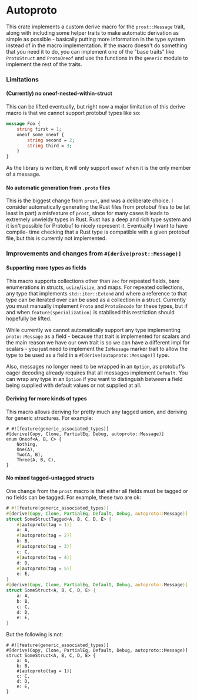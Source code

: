 # Autoproto

This crate implements a custom derive macro for the `prost::Message` trait, along with including
some helper traits to make automatic derivation as simple as possible - basically putting more
information in the type system instead of in the macro implementation. If the macro doesn't do
something that you need it to do, you can implement one of the "base traits" like `ProtoStruct` and
`ProtoOneof` and use the functions in the `generic` module to implement the rest of the traits.

### Limitations

#### (Currently) no oneof-nested-within-struct

This can be lifted eventually, but right now a major limitation of this derive macro is that we
cannot support protobuf types like so:

```proto
message Foo {
    string first = 1;
    oneof some_oneof {
        string second = 2;
        string third = 3;
    }
}
```

As the library is written, it will only support `oneof` when it is the only member of a message.

#### No automatic generation from `.proto` files

This is the biggest change from `prost`, and was a deliberate choice. I consider automatically
generating the Rust files from protobuf files to be (at least in part) a misfeature of `prost`,
since for many cases it leads to extremely unwieldy types in Rust. Rust has a deep and rich type
system and it isn't possible for Protobuf to nicely represent it. Eventually I want to have compile-
time checking that a Rust type is compatible with a given protobuf file, but this is currently not
implemented.

### Improvements and changes from `#[derive(prost::Message)]`

#### Supporting more types as fields

This macro supports collections other than `Vec` for repeated fields, bare enumerations in structs,
`usize`/`isize`, and maps. For repeated collections, any type that implements `std::iter::Extend`
and where a reference to that type can be iterated over can be used as a collection in a struct.
Currently you must manually implement `Proto` and `ProtoEncode` for these types, but if and when
`feature(specialization)` is stablised this restriction should hopefully be lifted.

While currently we cannot automatically support any type implementing `proto::Message` as a field -
because that trait is implemented for scalars and the main reason we have our own trait is so we can
have a different impl for scalars - you just need to implement the `IsMessage` marker trait to allow
the type to be used as a field in a `#[derive(autoproto::Message)]` type.

Also, messages no longer need to be wrapped in an `Option`, as protobuf's eager decoding already
requires that all messages implement `Default`. You can wrap any type in an `Option` if you want to
distinguish between a field being supplied with default values or not supplied at all.

#### Deriving for more kinds of types

This macro allows deriving for pretty much any tagged union, and deriving for generic structures.
For example:

```rust,no_run
# #![feature(generic_associated_types)]
#[derive(Copy, Clone, PartialEq, Debug, autoproto::Message)]
enum Oneof<A, B, C> {
    Nothing,
    One(A),
    Two(A, B),
    Three(A, B, C),
}
```

#### No mixed tagged-untagged structs

One change from the `prost` macro is that either all fields must be tagged or no fields can be
tagged. For example, these two are ok:

```rust
# #![feature(generic_associated_types)]
#[derive(Copy, Clone, PartialEq, Default, Debug, autoproto::Message)]
struct SomeStructTagged<A, B, C, D, E> {
    #[autoproto(tag = 1)]
    a: A,
    #[autoproto(tag = 2)]
    b: B,
    #[autoproto(tag = 3)]
    c: C,
    #[autoproto(tag = 4)]
    d: D,
    #[autoproto(tag = 5)]
    e: E,
}
#[derive(Copy, Clone, PartialEq, Default, Debug, autoproto::Message)]
struct SomeStruct<A, B, C, D, E> {
    a: A,
    b: B,
    c: C,
    d: D,
    e: E,
}
```

But the following is not:

```rust,compile_fail
# #![feature(generic_associated_types)]
#[derive(Copy, Clone, PartialEq, Default, Debug, autoproto::Message)]
struct SomeStruct<A, B, C, D, E> {
    a: A,
    b: B,
    #[autoproto(tag = 1)]
    c: C,
    d: D,
    e: E,
}
```
